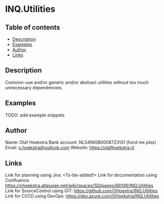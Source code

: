 # INQ.Utilities

## Table of contents
* [Description](#description)
* [Examples](#examples)
* [Author](#author)
* [Links](#links)


## Description
Common-use and/or generic and/or abstract utilities without too much unnecessary dependencies.

## Examples
TODO: add example snippets

## Author
Name: Olaf Hoekstra
Bank account: NL54INGB0008723131 (fund me plox)
Email: o.hoekstra@outlook.com
Website: https://olafhoekstra.nl

## Links
Link for planning using Jira: <To-be-added!>
Link for documentation using Confluence: https://ohoekstra.atlassian.net/wiki/spaces/SD/pages/66106/INQ.Utilities
Link for SourceControl using GIT: https://github.com/OHoextra/INQ.Utilities
Link for CI/CD using DevOps: https://dev.azure.com/OHoekstra/INQ.Utilities